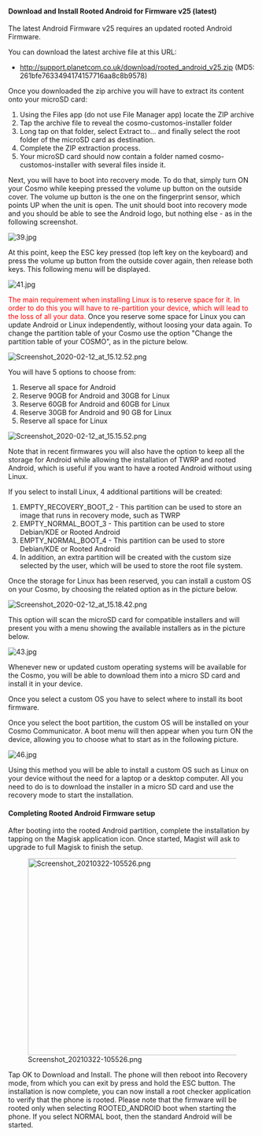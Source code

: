 #### Download and Install Rooted Android for Firmware v25 (latest)

The latest Android Firmware v25 requires an updated rooted Android
Firmware.

You can download the latest archive file at this URL:

-   [<http://support.planetcom.co.uk/download/rooted_android_v25.zip>](http://support.planetcom.co.uk/download/rooted_android_v25.zip)
    (MD5: 261bfe7633494174157716aa8c8b9578)

Once you downloaded the zip archive you will have to extract its content
onto your microSD card:

1.  Using the Files app (do not use File Manager app) locate the ZIP
    archive
2.  Tap the archive file to reveal the cosmo-customos-installer folder
3.  Long tap on that folder, select Extract to... and finally select the
    root folder of the microSD card as destination.
4.  Complete the ZIP extraction process.
5.  Your microSD card should now contain a folder named
    cosmo-customos-installer with several files inside it.

Next, you will have to boot into recovery mode. To do that, simply turn
ON your Cosmo while keeping pressed the volume up button on the outside
cover. The volume up button is the one on the fingerprint sensor, which
points UP when the unit is open. The unit should boot into recovery mode
and you should be able to see the Android logo, but nothing else - as in
the following screenshot.

![](39.jpg "39.jpg")

At this point, keep the ESC key pressed (top left key on the keyboard)
and press the volume up button from the outside cover again, then
release both keys. This following menu will be displayed.

![](41.jpg "41.jpg")

<span style="color: #ff0000;">The main requirement when installing Linux
is to reserve space for it. In order to do this you will have to
re-partition your device, which will lead to the loss of all your
data.</span> Once you reserve some space for Linux you can update
Android or Linux independently, without loosing your data again. To
change the partition table of your Cosmo use the option "Change the
partition table of your COSMO", as in the picture below.

![](Screenshot_2020-02-12_at_15.12.52.png "Screenshot_2020-02-12_at_15.12.52.png")

You will have 5 options to choose from:

1.  Reserve all space for Android
2.  Reserve 90GB for Android and 30GB for Linux
3.  Reserve 60GB for Android and 60GB for Linux
4.  Reserve 30GB for Android and 90 GB for Linux
5.  Reserve all space for Linux

![](Screenshot_2020-02-12_at_15.15.52.png "Screenshot_2020-02-12_at_15.15.52.png")

Note that in recent firmwares you will also have the option to keep all
the storage for Android while allowing the installation of TWRP and
rooted Android, which is useful if you want to have a rooted Android
without using Linux.

If you select to install Linux, 4 additional partitions will be created:

1.  EMPTY_RECOVERY_BOOT_2 - This partition can be used to store an image
    that runs in recovery mode, such as TWRP
2.  EMPTY_NORMAL_BOOT_3 - This partition can be used to store Debian/KDE
    or Rooted Android
3.  EMPTY_NORMAL_BOOT_4 - This partition can be used to store Debian/KDE
    or Rooted Android
4.  In addition, an extra partition will be created with the custom size
    selected by the user, which will be used to store the root file
    system.

Once the storage for Linux has been reserved, you can install a custom
OS on your Cosmo, by choosing the related option as in the picture
below.

![](Screenshot_2020-02-12_at_15.18.42.png "Screenshot_2020-02-12_at_15.18.42.png")

This option will scan the microSD card for compatible installers and
will present you with a menu showing the available installers as in the
picture below.

![](43.jpg "43.jpg")

Whenever new or updated custom operating systems will be available for
the Cosmo, you will be able to download them into a micro SD card and
install it in your device.

Once you select a custom OS you have to select where to install its boot
firmware.

Once you select the boot partition, the custom OS will be installed on
your Cosmo Communicator. A boot menu will then appear when you turn ON
the device, allowing you to choose what to start as in the following
picture.

![](46.jpg "46.jpg")

Using this method you will be able to install a custom OS such as Linux
on your device without the need for a laptop or a desktop computer. All
you need to do is to download the installer in a micro SD card and use
the recovery mode to start the installation.

#### Completing Rooted Android Firmware setup

After booting into the rooted Android partition, complete the
installation by tapping on the Magisk application icon. Once started,
Magist will ask to upgrade to full Magisk to finish the setup.

<figure>
<img src="Screenshot_20210322-105526.png"
title="Screenshot_20210322-105526.png" width="800" height="400"
alt="Screenshot_20210322-105526.png" />
<figcaption
aria-hidden="true">Screenshot_20210322-105526.png</figcaption>
</figure>

Tap OK to Download and Install. The phone will then reboot into Recovery
mode, from which you can exit by press and hold the ESC button. The
installation is now complete, you can now install a root checker
application to verify that the phone is rooted. Please note that the
firmware will be rooted only when selecting ROOTED_ANDROID boot when
starting the phone. If you select NORMAL boot, then the standard Android
will be started.